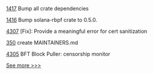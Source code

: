 
[1417](https://github.com/hyperledger/solang/pull/1417) Bump all crate dependencies

[1416](https://github.com/hyperledger/solang/pull/1416) Bump solana-rbpf crate to 0.5.0.

[4307](https://github.com/hyperledger/fabric/pull/4307) [Fix]: Provide a meaningful error for cert sanitization

[350](https://github.com/hyperledger/iroha-java/pull/350) create MAINTAINERS.md

[4305](https://github.com/hyperledger/fabric/pull/4305) BFT Block Puller: censorship monitor


[See more >>>](https://start-here.hyperledger.org/pull-requests)
